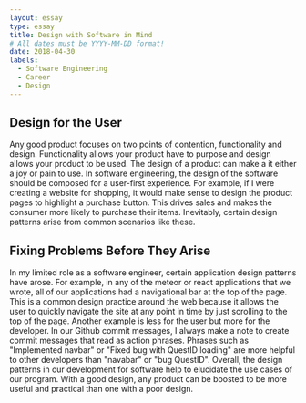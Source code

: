 ```yaml
---
layout: essay
type: essay
title: Design with Software in Mind
# All dates must be YYYY-MM-DD format!
date: 2018-04-30
labels:
  - Software Engineering
  - Career
  - Design
---
```


## Design for the User
Any good product focuses on two points of contention, functionality and design. Functionality allows your product have to purpose and design allows your product to be used. The design of a product can make a it either a joy or pain to use. In software engineering, the design of the software should be composed for a user-first experience. For example, if I were creating a website for shopping, it would make sense to design the product pages to highlight a purchase button. This drives sales and makes the consumer more likely to purchase their items. Inevitably, certain design patterns arise from common scenarios like these. 

## Fixing Problems Before They Arise
In my limited role as a software engineer, certain application design patterns have arose. For example, in any of the meteor or react applications that we wrote, all of our applications had a navigational bar at the top of the page. This is a common design practice around the web because it allows the user to quickly navigate the site at any point in time by just scrolling to the top of the page. Another example is less for the user but more for the developer. In our Github commit messages, I always make a note to create commit messages that read as action phrases. Phrases such as "Implemented navbar" or "Fixed bug with QuestID loading" are more helpful to other developers than "navabar" or "bug QuestID". Overall, the design patterns in our development for software help to elucidate the use cases of our program. With a good design, any product can be boosted to be more useful and practical than one with a poor design. 
